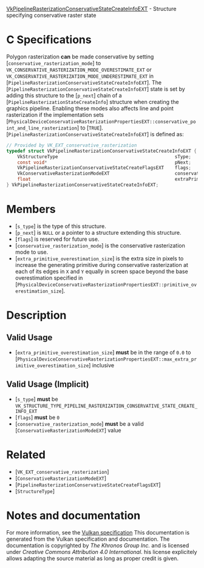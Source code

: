 [VkPipelineRasterizationConservativeStateCreateInfoEXT](https://www.khronos.org/registry/vulkan/specs/1.3-extensions/man/html/VkPipelineRasterizationConservativeStateCreateInfoEXT.html) - Structure specifying conservative raster state

# C Specifications
Polygon rasterization  **can**  be made conservative by setting
[`conservative_rasterization_mode`] to
`VK_CONSERVATIVE_RASTERIZATION_MODE_OVERESTIMATE_EXT` or
`VK_CONSERVATIVE_RASTERIZATION_MODE_UNDERESTIMATE_EXT` in
[`PipelineRasterizationConservativeStateCreateInfoEXT`].
The [`PipelineRasterizationConservativeStateCreateInfoEXT`] state is set
by adding this structure to the [`p_next`] chain of a
[`PipelineRasterizationStateCreateInfo`] structure when creating the
graphics pipeline.
Enabling these modes also affects line and point rasterization if the
implementation sets
[`PhysicalDeviceConservativeRasterizationPropertiesEXT::conservative_point_and_line_rasterization`]
to [`TRUE`].[`PipelineRasterizationConservativeStateCreateInfoEXT`] is defined as:
```c
// Provided by VK_EXT_conservative_rasterization
typedef struct VkPipelineRasterizationConservativeStateCreateInfoEXT {
    VkStructureType                                           sType;
    const void*                                               pNext;
    VkPipelineRasterizationConservativeStateCreateFlagsEXT    flags;
    VkConservativeRasterizationModeEXT                        conservativeRasterizationMode;
    float                                                     extraPrimitiveOverestimationSize;
} VkPipelineRasterizationConservativeStateCreateInfoEXT;
```

# Members
- [`s_type`] is the type of this structure.
- [`p_next`] is `NULL` or a pointer to a structure extending this structure.
- [`flags`] is reserved for future use.
- [`conservative_rasterization_mode`] is the conservative rasterization mode to use.
- [`extra_primitive_overestimation_size`] is the extra size in pixels to increase the generating primitive during conservative rasterization at each of its edges in `X` and `Y` equally in screen space beyond the base overestimation specified in [`PhysicalDeviceConservativeRasterizationPropertiesEXT::primitive_overestimation_size`].

# Description
## Valid Usage
-  [`extra_primitive_overestimation_size`] **must**  be in the range of `0.0` to [`PhysicalDeviceConservativeRasterizationPropertiesEXT::max_extra_primitive_overestimation_size`] inclusive

## Valid Usage (Implicit)
-  [`s_type`] **must**  be `VK_STRUCTURE_TYPE_PIPELINE_RASTERIZATION_CONSERVATIVE_STATE_CREATE_INFO_EXT`
-  [`flags`] **must**  be `0`
-  [`conservative_rasterization_mode`] **must**  be a valid [`ConservativeRasterizationModeEXT`] value

# Related
- [`VK_EXT_conservative_rasterization`]
- [`ConservativeRasterizationModeEXT`]
- [`PipelineRasterizationConservativeStateCreateFlagsEXT`]
- [`StructureType`]

# Notes and documentation
For more information, see the [Vulkan specification](https://www.khronos.org/registry/vulkan/specs/1.3-extensions/html/vkspec.html)
This documentation is generated from the Vulkan specification and documentation.
The documentation is copyrighted by *The Khronos Group Inc.* and is licensed under *Creative Commons Attribution 4.0 International*.
his license explicitely allows adapting the source material as long as proper credit is given.
        